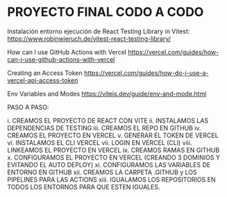 # PROYECTO FINAL CODO A CODO

Instalación entorno ejecución de React Testing Library in Vitest:
https://www.robinwieruch.de/vitest-react-testing-library/

How can I use GitHub Actions with Vercel
https://vercel.com/guides/how-can-i-use-github-actions-with-vercel

Creating an Access Token
https://vercel.com/guides/how-do-i-use-a-vercel-api-access-token

Env Variables and Modes
https://vitejs.dev/guide/env-and-mode.html

PASO A PASO:

i.     CREAMOS EL PROYECTO DE REACT CON VITE
ii.    INSTALAMOS LAS DEPENDENCIAS DE TESTING
iii.   CREAMOS EL REPO EN GITHUB
iv.    CREAMOS EL PROYECTO EN VERCEL
v.     GENERAR EL TOKEN DE VERCEL
vi.    INSTALAMOS EL CLI VERCEL
vii.   LOGIN EN VERCEL (CLI)
viii.  LINKEAMOS EL PROYECTO EN VERCEL
ix.    CREAMOS RAMAS EN GITHUB
x.     CONFIGURAMOS EL PROYECTO EN VERCEL (CREANDO 3 DOMINIOS Y EVITANDO EL AUTO DEPLOY)
xi.    CONFIGURAMOS LAS VARIABLES DE ENTORNO EN GITHUB
xii.   CREAMOS LA CARPETA .GITHUB y LOS PIPELINES PARA LAS ACTIONS
xiii.  IGUALAMOS LOS REPOSITORIOS EN TODOS LOS ENTORNOS PARA QUE ESTEN IGUALES.
